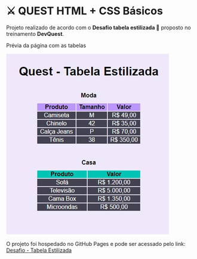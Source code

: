 # ⚔️ QUEST HTML + CSS Básicos

Projeto realizado de acordo com o **Desafio tabela estilizada 🔮** proposto no treinamento **DevQuest**.

Prévia da página com as tabelas

![Visualização da Página](assets/readme/preview.jpeg)

O projeto foi hospedado no GitHub Pages e pode ser acessado pelo link: [Desafio - Tabela Estilizada](https://leozizz.github.io/quest-html-css-basico)
